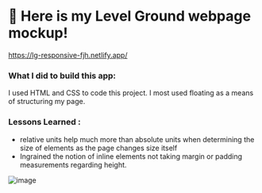 # 🎰 Here is my Level Ground webpage mockup!

https://lg-responsive-fjh.netlify.app/

### What I did to build this app:

I used HTML and CSS to code this project. I most used floating as a means of structuring my page.

### Lessons Learned :
- relative units help much more than absolute units when determining the size of elements as the page changes size itself
- Ingrained the notion of inline elements not taking margin or padding measurements regarding height.

![image](https://github.com/fjh321/LG-responsive/assets/64885403/082e461e-212c-4027-8214-dc8726fbcdc3)

